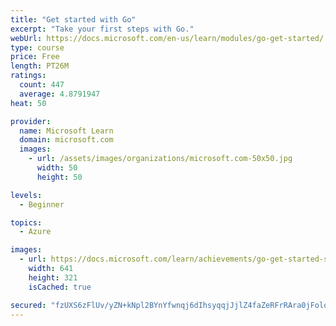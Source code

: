 ```yaml
---
title: "Get started with Go"
excerpt: "Take your first steps with Go."
webUrl: https://docs.microsoft.com/en-us/learn/modules/go-get-started/
type: course
price: Free
length: PT26M
ratings:
  count: 447
  average: 4.8791947
heat: 50

provider:
  name: Microsoft Learn
  domain: microsoft.com
  images:
    - url: /assets/images/organizations/microsoft.com-50x50.jpg
      width: 50
      height: 50

levels:
  - Beginner

topics:
  - Azure

images:
  - url: https://docs.microsoft.com/learn/achievements/go-get-started-social.png
    width: 641
    height: 321
    isCached: true

secured: "fzUXS6zFlUv/yZN+kNpl2BYnYfwnqj6dIhsyqqjJjlZ4faZeRFrRAra0jFoloCSyIIp4LpWiWi8GMJ22lpZTKLZQjS/PDrsYkirPHeAKhrHX0uqoJJ/Q+ftQ5OpC3VkYgZ2oKgDDr6feaPsiLGtWsROGa+TjgEWS5EEzVcCPwWqarQvZy+29dDsdjRduJO+WSGxeyAd+ENldLJrvCSjNdwVgDfbXv17VlDy4PIWYQsCxfVAiIzqjfnLvp0xxtZriePBFyOWEPid11JmDwoGXypvd/sGJDL2Ba1XnPWCofnDxDlbIqDJsYnfvzp5Eyz7pfIoq7s0w205vkY3VLj00SHQS+lxI1LIYVd9+RtSdFaVhd33Ow77EzSUJezuxX8oMpPlA0toROEKbdeJRy8zb6s1o/9l0ua4Es9N0Qs1Q/y8=;+gMjDPZkIa1f7sJEiNkTmQ=="
---
```


